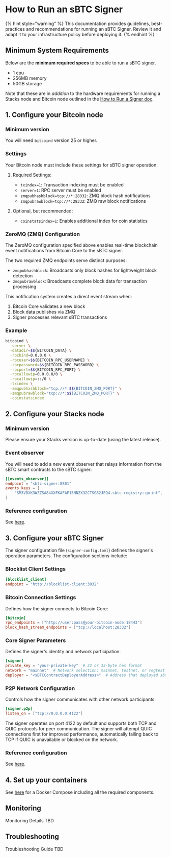 # How to Run an sBTC Signer

{% hint style="warning" %}
This documentation provides guidelines, best-practices and recommendations for
running an sBTC Signer. Review it and adapt it to your infrastructure policy
before deploying it.
{% endhint %}

## Minimum System Requirements

Below are the **minimum required specs** to be able to run a sBTC signer.

- 1 cpu
- 256MB memory
- 50GB storage

Note that these are in _addition_ to the hardware requirements for running a
Stacks node and Bitcoin node outlined in the [How to Run a Signer
doc](../running-a-signer/README.md).

## 1. Configure your Bitcoin node

### Minimum version

You will need `bitcoind` version 25 or higher.

### Settings

Your Bitcoin node must include these settings for sBTC signer operation:

1. Required Settings:

   - `txindex=1`: Transaction indexing must be enabled
   - `server=1`: RPC server must be enabled
   - `zmqpubhashblock=tcp://*:28332`: ZMQ block hash notifications
   - `zmqpubrawblock=tcp://*:28332`: ZMQ raw block notifications

1. Optional, but recommended:

   - `coinstatsindex=1`: Enables additional index for coin statistics

### ZeroMQ (ZMQ) Configuration

The ZeroMQ configuration specified above enables real-time blockchain event
notifications from Bitcoin Core to the sBTC signer.

The two required ZMQ endpoints serve distinct purposes:

- `zmqpubhashblock`: Broadcasts only block hashes for lightweight block
  detection
- `zmqpubrawblock`: Broadcasts complete block data for transaction processing

This notification system creates a direct event stream when:

1. Bitcoin Core validates a new block
1. Block data publishes via ZMQ
1. Signer processes relevant sBTC transactions

### Example

```bash
bitcoind \
  -server \
  -datadir=$${BITCOIN_DATA} \
  -rpcbind=0.0.0.0 \
  -rpcuser=$${BITCOIN_RPC_USERNAME} \
  -rpcpassword=$${BITCOIN_RPC_PASSWORD} \
  -rpcport=$${BITCOIN_RPC_PORT} \
  -rpcallowip=0.0.0.0/0 \
  -rpcallowip=::/0 \
  -txindex \
  -zmqpubhashblock="tcp://*:$${BITCOIN_ZMQ_PORT}" \
  -zmqpubrawblock="tcp://*:$${BITCOIN_ZMQ_PORT}" \
  -coinstatsindex
```

## 2. Configure your Stacks node

### Minimum version

Please ensure your Stacks version is up-to-date (using the latest release).

### Event observer

You will need to add a _new_ event observer that relays information from the
sBTC smart contracts to the sBTC signer:

```toml
[[events_observer]]
endpoint = "sbtc-signer:8801"
events_keys = [
    "SM3VDXK3WZZSA84XXFKAFAF15NNZX32CTSG82JFQ4.sbtc-registry::print",
]
```

### Reference configuration

<!---
TODO: This needs to be updated once the PR linked here merges.
-->

See
[here](https://github.com/stacks-network/sbtc/blob/831b890a39ec6c9ee7dec44673843d46a7050950/docker/mainnet/nodes/stacks/Config.toml.in#L1).


## 3. Configure your sBTC Signer

The signer configuration file (`signer-config.toml`) defines the signer's
operation parameters. The configuration sections include:

### Blocklist Client Settings

```toml
[blocklist_client]
endpoint = "http://blocklist-client:3032"
```

### Bitcoin Connection Settings

Defines how the signer connects to Bitcoin Core:

```toml
[bitcoin]
rpc_endpoints = ["http://user:pass@your-bitcoin-node:18443"]
block_hash_stream_endpoints = ["tcp://localhost:28332"]
```

### Core Signer Parameters

Defines the signer's identity and network participation:

```toml
[signer]
private_key = "your-private-key"  # 32 or 33-byte hex format
network = "mainnet"  # Network selection: mainnet, testnet, or regtest
deployer = "<sBTCContractDeployerAddress>"  # Address that deployed sbtc contracts (this will either be provided as a default value or given directly to signers)
```

### P2P Network Configuration

Controls how the signer communicates with other network participants:

```toml
[signer.p2p]
listen_on = ["tcp://0.0.0.0:4122"]
```

The signer operates on port 4122 by default and supports both TCP and QUIC
protocols for peer communication. The signer will attempt QUIC connections first
for improved performance, automatically falling back to TCP if QUIC is
unavailable or blocked on the network.

### Reference configuration

<!---
TODO: This needs to be updated once the PR linked here merges.
-->

See
[here](https://github.com/stacks-network/sbtc/blob/feat/mainnet_docker_compose/docker/mainnet/sbtc-signer/signer-config.toml.in).

## 4. Set up your containers

<!---
TODO: This needs to be updated once the PR linked here merges.
-->

See
[here](https://github.com/stacks-network/sbtc/blob/feat/mainnet_docker_compose/docker/mainnet/sbtc-signer/signer-config.toml.in)
for a Docker Compose including all the required components.

## Monitoring

Monitoring Details TBD

## Troubleshooting

Troubleshooting Guide TBD
